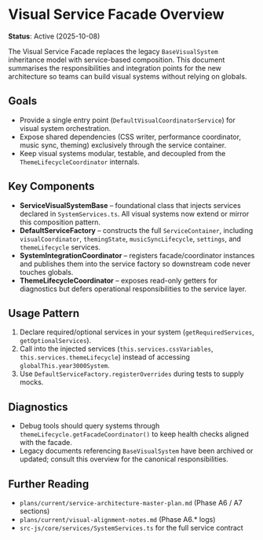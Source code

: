 # Visual Service Facade Overview

**Status**: Active (2025-10-08)

The Visual Service Facade replaces the legacy `BaseVisualSystem` inheritance model with service-based composition. This document summarises the responsibilities and integration points for the new architecture so teams can build visual systems without relying on globals.

## Goals
- Provide a single entry point (`DefaultVisualCoordinatorService`) for visual system orchestration.
- Expose shared dependencies (CSS writer, performance coordinator, music sync, theming) exclusively through the service container.
- Keep visual systems modular, testable, and decoupled from the `ThemeLifecycleCoordinator` internals.

## Key Components
- **ServiceVisualSystemBase** – foundational class that injects services declared in `SystemServices.ts`. All visual systems now extend or mirror this composition pattern.
- **DefaultServiceFactory** – constructs the full `ServiceContainer`, including `visualCoordinator`, `themingState`, `musicSyncLifecycle`, `settings`, and `themeLifecycle` services.
- **SystemIntegrationCoordinator** – registers facade/coordinator instances and publishes them into the service factory so downstream code never touches globals.
- **ThemeLifecycleCoordinator** – exposes read-only getters for diagnostics but defers operational responsibilities to the service layer.

## Usage Pattern
1. Declare required/optional services in your system (`getRequiredServices`, `getOptionalServices`).
2. Call into the injected services (`this.services.cssVariables`, `this.services.themeLifecycle`) instead of accessing `globalThis.year3000System`.
3. Use `DefaultServiceFactory.registerOverrides` during tests to supply mocks.

## Diagnostics
- Debug tools should query systems through `themeLifecycle.getFacadeCoordinator()` to keep health checks aligned with the facade.
- Legacy documents referencing `BaseVisualSystem` have been archived or updated; consult this overview for the canonical responsibilities.

## Further Reading
- `plans/current/service-architecture-master-plan.md` (Phase A6 / A7 sections)
- `plans/current/visual-alignment-notes.md` (Phase A6.* logs)
- `src-js/core/services/SystemServices.ts` for the full service contract

